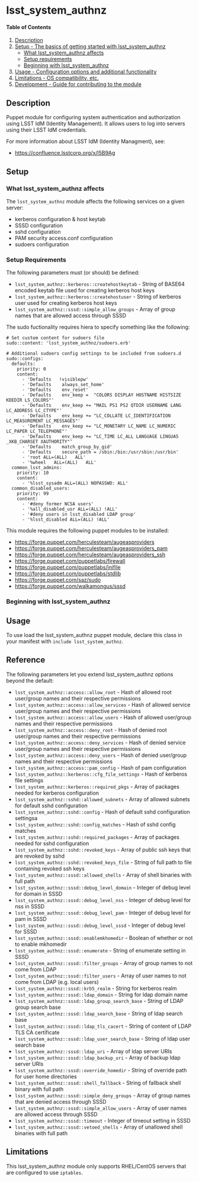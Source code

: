 
# lsst_system_authnz

#### Table of Contents

1. [Description](#description)
2. [Setup - The basics of getting started with lsst_system_authnz](#setup)
    * [What lsst_system_authnz affects](#what-lsst_system_authnz-affects)
    * [Setup requirements](#setup-requirements)
    * [Beginning with lsst_system_authnz](#beginning-with-lsst_system_authnz)
3. [Usage - Configuration options and additional functionality](#usage)
4. [Limitations - OS compatibility, etc.](#limitations)
5. [Development - Guide for contributing to the module](#development)

## Description

Puppet module for configuring system authentication and authorization using LSST IdM (Identity Management). It allows users to log into servers using their LSST IdM credentials.

For more information about LSST IdM (Identity Managment), see:

  * https://confluence.lsstcorp.org/x/l5B9Ag

## Setup

### What lsst_system_authnz affects

The `lsst_system_authnz` module affects the following services on a given server:

  * kerberos configuration & host keytab
  * SSSD configuration
  * sshd configuration
  * PAM security access.conf configuration
  * sudoers configuration

### Setup Requirements

The following parameters must (or should) be defined:

  * `lsst_system_authnz::kerberos::createhostkeytab` - String of BASE64 encoded keytab file used for creating kerberos host keys
  * `lsst_system_authnz::kerberos::createhostuser` - String of kerberos user used for creating kerberos host keys
  * `lsst_system_authnz::sssd::simple_allow_groups` - Array of group names that are allowed access through SSSD

The sudo fuctionality requires hiera to specify something like the following:
```
# Set custom content for sudoers file
sudo::content: 'lsst_system_authnz/sudoers.erb'

# Additional sudoers config settings to be included from sudoers.d
sudo::configs:
  defaults:
    priority: 0
    content:
      - 'Defaults   !visiblepw'
      - 'Defaults    always_set_home'
      - 'Defaults    env_reset'
      - 'Defaults    env_keep =  "COLORS DISPLAY HOSTNAME HISTSIZE KDEDIR LS_COLORS"'
      - 'Defaults    env_keep += "MAIL PS1 PS2 QTDIR USERNAME LANG LC_ADDRESS LC_CTYPE"'
      - 'Defaults    env_keep += "LC_COLLATE LC_IDENTIFICATION LC_MEASUREMENT LC_MESSAGES"'
      - 'Defaults    env_keep += "LC_MONETARY LC_NAME LC_NUMERIC LC_PAPER LC_TELEPHONE"'
      - 'Defaults    env_keep += "LC_TIME LC_ALL LANGUAGE LINGUAS _XKB_CHARSET XAUTHORITY"'
      - 'Defaults    match_group_by_gid'
      - 'Defaults    secure_path = /sbin:/bin:/usr/sbin:/usr/bin'
      - 'root ALL=(ALL)   ALL'
      - '%wheel   ALL=(ALL)   ALL'
  common_lsst_admins:
    priority: 10
    content:
      - '%lsst_sysadm ALL=(ALL) NOPASSWD: ALL'
  common_disabled_users:
    priority: 99
    content:
      - '#deny former NCSA users'
      - '%all_disabled_usr ALL=(ALL) !ALL'
      - '#deny users in lsst_disabled LDAP group'                                                                          
      - '%lsst_disabled ALL=(ALL) !ALL'                                                                                    
```

This module requires the following puppet modules to be installed:

  * https://forge.puppet.com/herculesteam/augeasproviders
  * https://forge.puppet.com/herculesteam/augeasproviders_pam
  * https://forge.puppet.com/herculesteam/augeasproviders_ssh
  * https://forge.puppet.com/puppetlabs/firewall
  * https://forge.puppet.com/puppetlabs/inifile
  * https://forge.puppet.com/puppetlabs/stdlib
  * https://forge.puppet.com/saz/sudo
  * https://forge.puppet.com/walkamongus/sssd

### Beginning with lsst_system_authnz

## Usage

To use load the lsst_system_authnz puppet module, declare this class in your manifest with `include lsst_system_authnz`.

## Reference

The following parameters let you extend lsst_system_authnz options beyond the default:

  * `lsst_system_authnz::access::allow_root` - Hash of allowed root user/group names and their respective permissions
  * `lsst_system_authnz::access::allow_services` - Hash of allowed service user/group names and their respective permissions
  * `lsst_system_authnz::access::allow_users` - Hash of allowed user/group names and their respective permissions
  * `lsst_system_authnz::access::deny_root` - Hash of denied root user/group names and their respective permissions
  * `lsst_system_authnz::access::deny_services` - Hash of denied service user/group names and their respective permissions
  * `lsst_system_authnz::access::deny_users` - Hash of denied user/group names and their respective permissions
  * `lsst_system_authnz::access::pam_config` - Hash of pam configuration
  * `lsst_system_authnz::kerberos::cfg_file_settings` - Hash of kerberos file settings
  * `lsst_system_authnz::kerberos::required_pkgs` - Array of packages needed for kerberos configuration
  * `lsst_system_authnz::sshd::allowed_subnets` - Array of allowed subnets for default sshd configuration
  * `lsst_system_authnz::sshd::config` - Hash of default sshd configuration settingsa
  * `lsst_system_authnz::sshd::config_matches` - Hash of sshd config matches
  * `lsst_system_authnz::sshd::required_packages` - Array of packages needed for sshd configuration
  * `lsst_system_authnz::sshd::revoked_keys` - Array of public ssh keys that are revoked by sshd
  * `lsst_system_authnz::sshd::revoked_keys_file` - String of full path to file containing revoked ssh keys
  * `lsst_system_authnz::sssd::allowed_shells` - Array of shell binaries with full path
  * `lsst_system_authnz::sssd::debug_level_domain` - Integer of debug level for domain in SSSD
  * `lsst_system_authnz::sssd::debug_level_nss` - Integer of debug level for nss in SSSD
  * `lsst_system_authnz::sssd::debug_level_pam` - Integer of debug level for pam in SSSD
  * `lsst_system_authnz::sssd::debug_level_sssd` - Integer of debug level for SSSD
  * `lsst_system_authnz::sssd::enablemkhomedir` - Boolean of whether or not to enable mkhomedir
  * `lsst_system_authnz::sssd::enumerate` - String of enumerate setting in SSSD
  * `lsst_system_authnz::sssd::filter_groups` - Array of group names to not come from LDAP
  * `lsst_system_authnz::sssd::filter_users` - Array of user names to not come from LDAP (e.g. local users)
  * `lsst_system_authnz::sssd::krb5_realm` - String for kerberos realm
  * `lsst_system_authnz::sssd::ldap_domain` - String for ldap domain name
  * `lsst_system_authnz::sssd::ldap_group_search_base` - String of LDAP group search base
  * `lsst_system_authnz::sssd::ldap_search_base` - String of ldap search base
  * `lsst_system_authnz::sssd::ldap_tls_cacert` - String of content of LDAP TLS CA certificate
  * `lsst_system_authnz::sssd::ldap_user_search_base` - String of ldap user search base
  * `lsst_system_authnz::sssd::ldap_uri` - Array of ldap server URIs
  * `lsst_system_authnz::sssd::ldap_backup_uri` - Array of backup ldap server URIs
  * `lsst_system_authnz::sssd::override_homedir` - String of override path for user home directories
  * `lsst_system_authnz::sssd::shell_fallback` - String of fallback shell binary with full path
  * `lsst_system_authnz::sssd::simple_deny_groups` - Array of group names that are denied access through SSSD
  * `lsst_system_authnz::sssd::simple_allow_users` - Array of user names are allowed access through SSSD
  * `lsst_system_authnz::sssd::timeout` - Integer of timeout setting in SSSD
  * `lsst_system_authnz::sssd::vetoed_shells` - Array of unallowed shell binaries with full path


## Limitations

This lsst_system_authnz module only supports RHEL/CentOS servers that are configured to use `iptables`.

